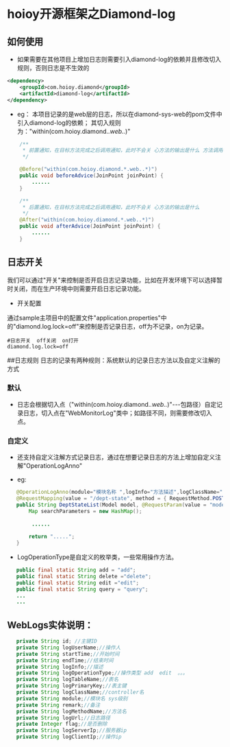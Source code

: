 # hoioy开源框架之Diamond-log


## 如何使用

- 如果需要在其他项目上增加日志则需要引入diamond-log的依赖并且修改切入规则，否则日志是不生效的

~~~ xml
<dependency>
	<groupId>com.hoioy.diamond</groupId>
	<artifactId>diamond-log</artifactId>
</dependency>
~~~
- eg：
	本项目记录的是web层的日志，所以在diamond-sys-web的pom文件中引入diamond-log的依赖；
	其切入规则为："within(com.hoioy.diamond.*.web..*)"
	
~~~ java
	/**
	 * 前置通知，在目标方法完成之后调用通知，此时不会关 心方法的输出是什么 方法调用前触发 -记录开始时间
	 */

	@Before("within(com.hoioy.diamond.*.web..*)")
	public void beforeAdvice(JoinPoint joinPoint) {
 		......
 	}

	/**
	 * 后置通知，在目标方法完成之后调用通知，此时不会关 心方法的输出是什么
	 */
	@After("within(com.hoioy.diamond.*.web..*)")
	public void afterAdvice(JoinPoint joinPoint) {
		......
	}
~~~


## 日志开关

我们可以通过"开关"来控制是否开启日志记录功能，比如在开发环境下可以选择暂时关闭，而在生产环境中则需要开启日志记录功能。

- 开关配置

通过sample主项目中的配置文件"application.properties"中的"diamond.log.lock=off"来控制是否记录日志，off为不记录，on为记录。

~~~ properties
#日志开关  off关闭  on打开
diamond.log.lock=off
~~~

##日志规则
日志的记录有两种规则：系统默认的记录日志方法以及自定义注解的方式

### 默认

- 日志会根据切入点（"within(com.hoioy.diamond.*.web..*)"---包路径）自定记录日志，切入点在"WebMonitorLog"类中；如路径不同，则需要修改切入点。

### 自定义

- 还支持自定义注解方式记录日志，通过在想要记录日志的方法上增加自定义注解"OperationLogAnno"

- eg:
 
 ~~~ java
	@OperationLogAnno(module="模块名称 ",logInfo="方法描述",logClassName="dept",logOperationType= LogOperationType.query)
	@RequestMapping(value = "/dept-state", method = { RequestMethod.POST })
	public String DeptStateList(Model model, @RequestParam(value = "models", required = false) String models) {
		Map searchParameters = new HashMap();
		 
		 ......
		 
		return ".....";
	} 
 ~~~
 - LogOperationType是自定义的枚举类，一些常用操作方法。
 
 ~~~ java
    public final static String add = "add";
	public final static String delete ="delete";
	public final static String edit ="edit";
	public final static String query = "query";
	...
	...
 ~~~
 
 ## WebLogs实体说明：
 
 ~~~ java
    private String id; //主键ID
	private String logUserName;//操作人
	private String startTime;//开始时间
	private String endTime;//结束时间 
	private String logInfo;//描述
	private String logOperationType;//操作类型 add  edit  。。。
	private String logTableName;//表名
	private String logPrimaryKey;//表主键
	private String logClassName;//controller名
	private String module;//模块名 sys级别
	private String remark;//备注
	private String logMethodName;//方法名
	private String logUrl;//日志路径
	private Integer flag;//是否删除
	private String logServerIp;//服务器ip
	private String logClientIp;//操作ip
 ~~~
